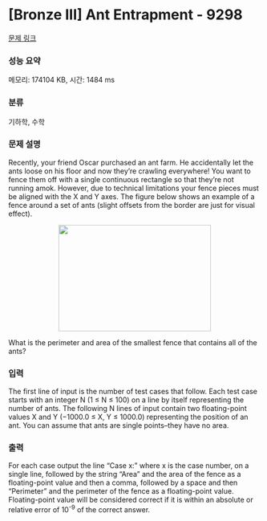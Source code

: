 # [Bronze III] Ant Entrapment - 9298 

[문제 링크](https://www.acmicpc.net/problem/9298) 

### 성능 요약

메모리: 174104 KB, 시간: 1484 ms

### 분류

기하학, 수학

### 문제 설명

<p>Recently, your friend Oscar purchased an ant farm. He accidentally let the ants loose on his floor and now they’re crawling everywhere! You want to fence them off with a single continuous rectangle so that they’re not running amok. However, due to technical limitations your fence pieces must be aligned with the X and Y axes. The figure below shows an example of a fence around a set of ants (slight offsets from the border are just for visual effect).</p>

<p style="text-align:center"><img alt="" src="https://onlinejudgeimages.s3-ap-northeast-1.amazonaws.com/problem/9298/1.png" style="height:212px; width:304px"></p>

<p>What is the perimeter and area of the smallest fence that contains all of the ants?</p>

### 입력 

 <p>The first line of input is the number of test cases that follow. Each test case starts with an integer N (1 ≤ N ≤ 100) on a line by itself representing the number of ants. The following N lines of input contain two floating-point values X and Y (−1000.0 ≤ X, Y ≤ 1000.0) representing the position of an ant. You can assume that ants are single points–they have no area.</p>

### 출력 

 <p>For each case output the line “Case x:” where x is the case number, on a single line, followed by the string “Area” and the area of the fence as a floating-point value and then a comma, followed by a space and then “Perimeter” and the perimeter of the fence as a floating-point value. Floating-point value will be considered correct if it is within an absolute or relative error of 10<sup>-9</sup> of the correct answer.</p>

